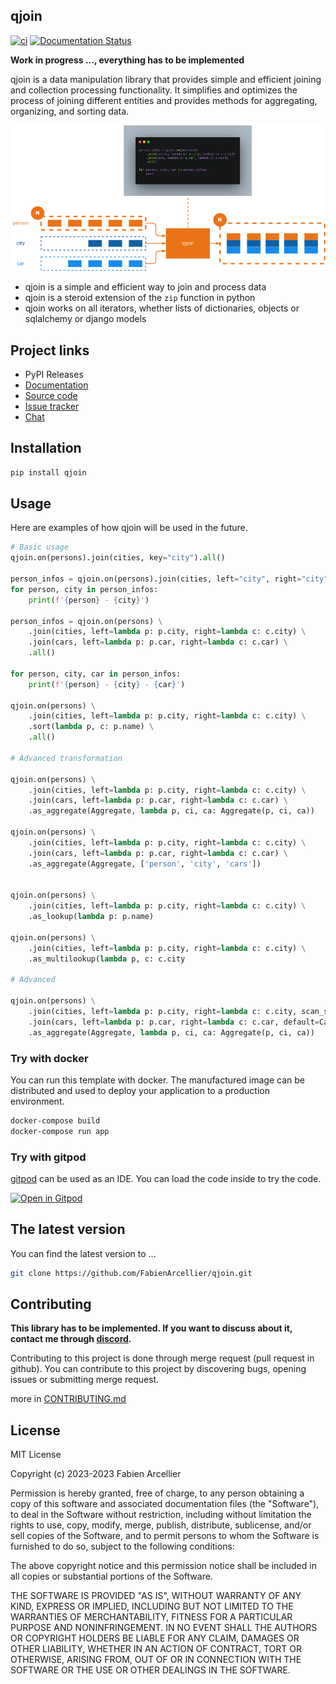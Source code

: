 ## qjoin

[![ci](https://github.com/FabienArcellier/qjoin/actions/workflows/main.yml/badge.svg)](https://github.com/FabienArcellier/qjoin/actions/workflows/main.yml)
[![Documentation Status](https://readthedocs.org/projects/qjoin/badge/?version=latest)](https://qjoin.readthedocs.io/en/latest/?badge=latest)

**Work in progress ..., everything has to be implemented**

qjoin is a data manipulation library that provides simple and efficient joining and collection processing functionality. It simplifies and optimizes the process of joining different entities and provides methods for aggregating, organizing, and sorting data.

![principle diagram](docs/principle.png)

* qjoin is a simple and efficient way to join and process data
* qjoin is a steroid extension of the `zip` function in python
* qjoin works on all iterators, whether lists of dictionaries, objects or sqlalchemy or django models

## Project links

* PyPI Releases
* [Documentation](https://qjoin.readthedocs.io/en/latest/)
* [Source code](https://github.com/FabienArcellier/qjoin)
* [Issue tracker](https://github.com/FabienArcellier/qjoin/issues)
* [Chat](https://discord.gg/nMn9YPRGSY)

## Installation

```bash
pip install qjoin
```

## Usage

Here are examples of how qjoin will be used in the future.

```python
# Basic usage
qjoin.on(persons).join(cities, key="city").all()

person_infos = qjoin.on(persons).join(cities, left="city", right="city").all()
for person, city in person_infos:
    print(f'{person} - {city}')

person_infos = qjoin.on(persons) \
    .join(cities, left=lambda p: p.city, right=lambda c: c.city) \
    .join(cars, left=lambda p: p.car, right=lambda c: c.car) \
    .all()

for person, city, car in person_infos:
    print(f'{person} - {city} - {car}')

qjoin.on(persons) \
    .join(cities, left=lambda p: p.city, right=lambda c: c.city) \
    .sort(lambda p, c: p.name) \
    .all()

# Advanced transformation

qjoin.on(persons) \
    .join(cities, left=lambda p: p.city, right=lambda c: c.city) \
    .join(cars, left=lambda p: p.car, right=lambda c: c.car) \
    .as_aggregate(Aggregate, lambda p, ci, ca: Aggregate(p, ci, ca))

qjoin.on(persons) \
    .join(cities, left=lambda p: p.city, right=lambda c: c.city) \
    .join(cars, left=lambda p: p.car, right=lambda c: c.car) \
    .as_aggregate(Aggregate, ['person', 'city', 'cars'])


qjoin.on(persons) \
    .join(cities, left=lambda p: p.city, right=lambda c: c.city) \
    .as_lookup(lambda p: p.name)

qjoin.on(persons) \
    .join(cities, left=lambda p: p.city, right=lambda c: c.city) \
    .as_multilookup(lambda p, c: c.city

# Advanced

qjoin.on(persons) \
    .join(cities, left=lambda p: p.city, right=lambda c: c.city, scan_strategy=qjoin.RIGHT_LOOKUP)
    .join(cars, left=lambda p: p.car, right=lambda c: c.car, default=Car(car='unknown', constructor='unknown')) \
    .as_aggregate(Aggregate, lambda p, ci, ca: Aggregate(p, ci, ca))
```

### Try with docker

You can run this template with docker. The manufactured image can be distributed and used to deploy your application to a production environment.

```bash
docker-compose build
docker-compose run app
```

### Try with gitpod

[gitpod](https://www.gitpod.io/) can be used as an IDE. You can load the code inside to try the code.

[![Open in Gitpod](https://gitpod.io/button/open-in-gitpod.svg)](https://gitpod.io/#https://github.com/FabienArcellier/qjoin.git)

## The latest version

You can find the latest version to ...

```bash
git clone https://github.com/FabienArcellier/qjoin.git
```

## Contributing

**This library has to be implemented. If you want to discuss about it, contact me through [discord](https://discord.gg/nMn9YPRGSY).**

Contributing to this project is done through merge request (pull request in github). You can contribute to this project by discovering bugs, opening issues or submitting merge request.

more in [CONTRIBUTING.md](./CONTRIBUTING.md)

## License

MIT License

Copyright (c) 2023-2023 Fabien Arcellier

Permission is hereby granted, free of charge, to any person obtaining a copy
of this software and associated documentation files (the "Software"), to deal
in the Software without restriction, including without limitation the rights
to use, copy, modify, merge, publish, distribute, sublicense, and/or sell
copies of the Software, and to permit persons to whom the Software is
furnished to do so, subject to the following conditions:

The above copyright notice and this permission notice shall be included in all
copies or substantial portions of the Software.

THE SOFTWARE IS PROVIDED "AS IS", WITHOUT WARRANTY OF ANY KIND, EXPRESS OR
IMPLIED, INCLUDING BUT NOT LIMITED TO THE WARRANTIES OF MERCHANTABILITY,
FITNESS FOR A PARTICULAR PURPOSE AND NONINFRINGEMENT. IN NO EVENT SHALL THE
AUTHORS OR COPYRIGHT HOLDERS BE LIABLE FOR ANY CLAIM, DAMAGES OR OTHER
LIABILITY, WHETHER IN AN ACTION OF CONTRACT, TORT OR OTHERWISE, ARISING FROM,
OUT OF OR IN CONNECTION WITH THE SOFTWARE OR THE USE OR OTHER DEALINGS IN THE
SOFTWARE.
